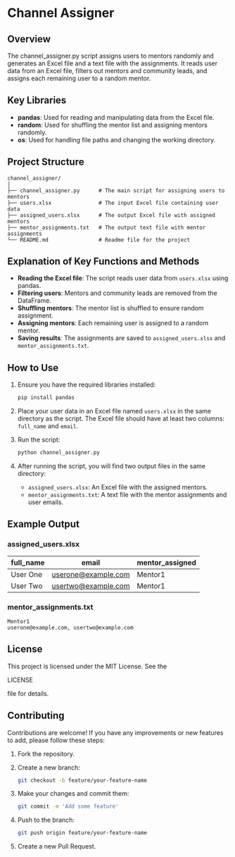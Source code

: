 # Channel Assigner

## Overview

The channel_assigner.py script assigns users to mentors randomly and generates an Excel file and a text file with the assignments. It reads user data from an Excel file, filters out mentors and community leads, and assigns each remaining user to a random mentor.

## Key Libraries

- **pandas**: Used for reading and manipulating data from the Excel file.
- **random**: Used for shuffling the mentor list and assigning mentors randomly.
- **os**: Used for handling file paths and changing the working directory.

## Project Structure

```text
channel_assigner/
│
├── channel_assigner.py      # The main script for assigning users to mentors
├── users.xlsx               # The input Excel file containing user data
├── assigned_users.xlsx      # The output Excel file with assigned mentors
├── mentor_assignments.txt   # The output text file with mentor assignments
└── README.md                # Readme file for the project
```

## Explanation of Key Functions and Methods

- **Reading the Excel file**: The script reads user data from `users.xlsx` using pandas.
- **Filtering users**: Mentors and community leads are removed from the DataFrame.
- **Shuffling mentors**: The mentor list is shuffled to ensure random assignment.
- **Assigning mentors**: Each remaining user is assigned to a random mentor.
- **Saving results**: The assignments are saved to `assigned_users.xlsx` and `mentor_assignments.txt`.

## How to Use

1. Ensure you have the required libraries installed:

   ```sh
   pip install pandas
   ```

2. Place your user data in an Excel file named `users.xlsx` in the same directory as the script. The Excel file should have at least two columns: `full_name` and `email`.

3. Run the script:

   ```sh
   python channel_assigner.py
   ```

4. After running the script, you will find two output files in the same directory:
   - `assigned_users.xlsx`: An Excel file with the assigned mentors.
   - `mentor_assignments.txt`: A text file with the mentor assignments and user emails.

## Example Output

### assigned_users.xlsx

| full_name | email              | mentor_assigned |
|-----------|--------------------|-----------------|
| User One  | <userone@example.com>| Mentor1         |
| User Two  | <usertwo@example.com>| Mentor1         |

### mentor_assignments.txt

```text
Mentor1
userone@example.com, usertwo@example.com
```

## License

This project is licensed under the MIT License. See the

LICENSE

 file for details.

## Contributing

Contributions are welcome! If you have any improvements or new features to add, please follow these steps:

1. Fork the repository.
2. Create a new branch:

   ```sh
   git checkout -b feature/your-feature-name
   ```

3. Make your changes and commit them:

   ```sh
   git commit -m 'Add some feature'
   ```

4. Push to the branch:

   ```sh
   git push origin feature/your-feature-name
   ```

5. Create a new Pull Request.
